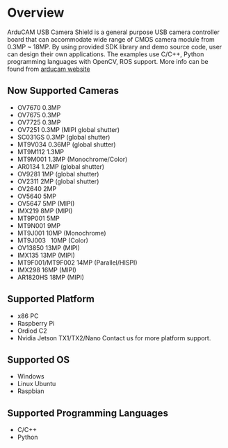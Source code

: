 # Overview
ArduCAM USB Camera Shield is a general purpose USB camera controller board that can accommodate wide range of CMOS camera module from 0.3MP ~ 18MP.
By using provided SDK library and demo source code, user can design their own applications.
The examples use C/C++, Python programming languages with OpenCV, ROS support.
More info can be found from [arducam website](http://www.arducam.com/arducam-usb-camera-shield-released/)

## Now Supported Cameras
-	OV7670		0.3MP
-	OV7675		0.3MP
-	OV7725		0.3MP
-	OV7251		0.3MP (MIPI global shutter)
-	SC031GS		0.3MP (global shutter)
-	MT9V034		0.36MP (global shutter)
-	MT9M112		1.3MP	
-	MT9M001		1.3MP (Monochrome/Color)	
-	AR0134		1.2MP (global shutter)
- OV9281		1MP (global shutter)
- OV2311		2MP (global shutter)
-	OV2640		2MP	
-	OV5640		5MP 
-	OV5647		5MP (MIPI)
- IMX219		8MP (MIPI)
-	MT9P001   5MP
-	MT9N001		9MP
-	MT9J001		10MP (Monochrome)
-	MT9J003   10MP (Color)
- OV13850		13MP (MIPI)
- IMX135		13MP (MIPI)
-	MT9F001/MT9F002		14MP (Parallel/HISPI)   
- IMX298		16MP (MIPI)
- AR1820HS	18MP (MIPI)


## Supported Platform 
- x86 PC
- Raspberry Pi
- Ordiod C2
- Nvidia Jetson TX1/TX2/Nano
Contact us for more platform support.

## Supported OS 
- Windows
- Linux Ubuntu
- Raspbian

## Supported Programming Languages
- C/C++
- Python
